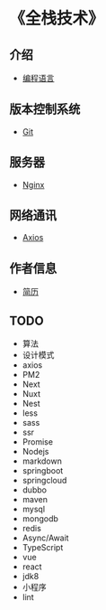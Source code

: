 # 《全栈技术》

## 介绍
- [编程语言](/pages/index.md)

## 版本控制系统
- [Git](/pages/versioncontrol/git/index.md)

## 服务器
- [Nginx](/pages/back-end/nginx/index.md)

## 网络通讯
- [Axios](/pages/network/axios/index.md)

## 作者信息
- [简历](/pages/author/index.md)

## TODO
- 算法
- 设计模式
- axios
- PM2
- Next
- Nuxt
- Nest
- less
- sass
- ssr
- Promise
- Nodejs
- markdown
- springboot
- springcloud
- dubbo
- maven
- mysql
- mongodb
- redis
- Async/Await
- TypeScript
- vue
- react
- jdk8
- 小程序
- lint